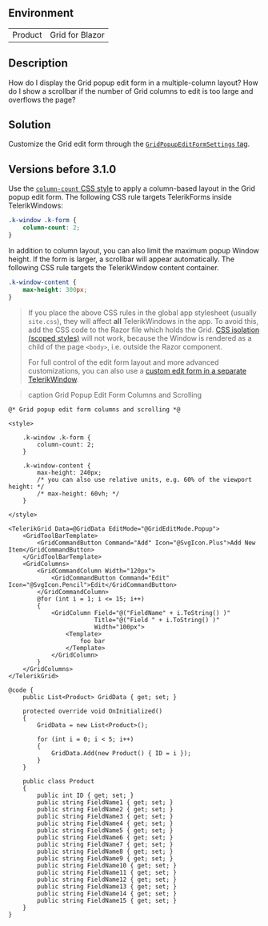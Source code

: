 
## Environment

<table>
<tbody>
<tr>
<td>Product</td>
<td>Grid for Blazor</td>
</tr>
</tbody>
</table>

## Description

How do I display the Grid popup edit form in a multiple-column layout? How do I show a scrollbar if the number of Grid columns to edit is too large and overflows the page?

## Solution

Customize the Grid edit form through the [`GridPopupEditFormSettings` tag](slug:grid-editing-popup#form-layout).

## Versions before 3.1.0

Use the [`column-count` CSS style](https://developer.mozilla.org/en-US/docs/Web/CSS/CSS_Columns) to apply a column-based layout in the Grid popup edit form. The following CSS rule targets TelerikForms inside TelerikWindows:

````css
.k-window .k-form {
    column-count: 2;
}
````

In addition to column layout, you can also limit the maximum popup Window height. If the form is larger, a scrollbar will appear automatically. The following CSS rule targets the TelerikWindow content container.

````css
.k-window-content {
    max-height: 300px;
}
````

> If you place the above CSS rules in the global app stylesheet (usually `site.css`), they will affect **all** TelerikWindows in the app. To avoid this, add the CSS code to the Razor file which holds the Grid. [CSS isolation (scoped styles)](slug:common-kb-css-isolation) will not work, because the Window is rendered as a child of the page `<body>`, i.e. outside the Razor component.
>
> For full control of the edit form layout and more advanced customizations, you can also use a [custom edit form in a separate TelerikWindow](https://github.com/telerik/blazor-ui/tree/master/grid/custom-popup-form).

>caption Grid Popup Edit Form Columns and Scrolling

````RAZOR
@* Grid popup edit form columns and scrolling *@

<style>

    .k-window .k-form {
        column-count: 2;
    }

    .k-window-content {
        max-height: 240px;
        /* you can also use relative units, e.g. 60% of the viewport height: */
        /* max-height: 60vh; */
    }

</style>

<TelerikGrid Data=@GridData EditMode="@GridEditMode.Popup">
    <GridToolBarTemplate>
        <GridCommandButton Command="Add" Icon="@SvgIcon.Plus">Add New Item</GridCommandButton>
    </GridToolBarTemplate>
    <GridColumns>
        <GridCommandColumn Width="120px">
            <GridCommandButton Command="Edit" Icon="@SvgIcon.Pencil">Edit</GridCommandButton>
        </GridCommandColumn>
        @for (int i = 1; i <= 15; i++)
        {
            <GridColumn Field="@("FieldName" + i.ToString() )"
                        Title="@("Field " + i.ToString() )"
                        Width="100px">
                <Template>
                    foo bar
                </Template>
            </GridColumn>
        }
    </GridColumns>
</TelerikGrid>

@code {
    public List<Product> GridData { get; set; }

    protected override void OnInitialized()
    {
        GridData = new List<Product>();

        for (int i = 0; i < 5; i++)
        {
            GridData.Add(new Product() { ID = i });
        }
    }

    public class Product
    {
        public int ID { get; set; }
        public string FieldName1 { get; set; }
        public string FieldName2 { get; set; }
        public string FieldName3 { get; set; }
        public string FieldName4 { get; set; }
        public string FieldName5 { get; set; }
        public string FieldName6 { get; set; }
        public string FieldName7 { get; set; }
        public string FieldName8 { get; set; }
        public string FieldName9 { get; set; }
        public string FieldName10 { get; set; }
        public string FieldName11 { get; set; }
        public string FieldName12 { get; set; }
        public string FieldName13 { get; set; }
        public string FieldName14 { get; set; }
        public string FieldName15 { get; set; }
    }
}
````
